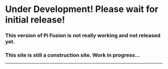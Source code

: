 # Under Development! Please wait for initial release!
### This version of Pi Fusion is not really working and not released yet.
### This site is still a construction site. Work in progress...
-------------------------------------------------------------